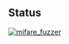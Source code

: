 ## Status

[![mifare_fuzzer](https://catalog.flipperzero.one/application/mifare_fuzzer/widget)](https://catalog.flipperzero.one/application/mifare_fuzzer/page)